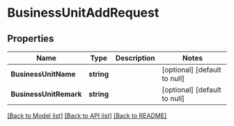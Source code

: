 # BusinessUnitAddRequest

## Properties
Name | Type | Description | Notes
------------ | ------------- | ------------- | -------------
**BusinessUnitName** | **string** |  | [optional] [default to null]
**BusinessUnitRemark** | **string** |  | [optional] [default to null]

[[Back to Model list]](../README.md#documentation-for-models) [[Back to API list]](../README.md#documentation-for-api-endpoints) [[Back to README]](../README.md)


